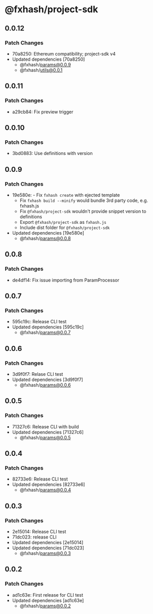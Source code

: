# @fxhash/project-sdk

## 0.0.12

### Patch Changes

- 70a8250: Ethereum compatibility; project-sdk v4
- Updated dependencies [70a8250]
  - @fxhash/params@0.0.9
  - @fxhash/utils@0.0.1

## 0.0.11

### Patch Changes

- a29cb84: Fix preview trigger

## 0.0.10

### Patch Changes

- 3bd0883: Use definitions with version

## 0.0.9

### Patch Changes

- 19e580e: - Fix `fxhash create` with ejected template
  - Fix `fxhash build --minify` would bundle 3rd party code, e.g. fxhash.js
  - Fix `@fxhash/project-sdk` wouldn't provide snippet version to definitions
  - Export `@fxhash/project-sdk` as `fxhash.js`
  - Include dist folder for `@fxhash/project-sdk`
- Updated dependencies [19e580e]
  - @fxhash/params@0.0.8

## 0.0.8

### Patch Changes

- de4df14: Fix issue importing from ParamProcessor

## 0.0.7

### Patch Changes

- 595c19c: Release CLI test
- Updated dependencies [595c19c]
  - @fxhash/params@0.0.7

## 0.0.6

### Patch Changes

- 3d9f0f7: Relase CLI test
- Updated dependencies [3d9f0f7]
  - @fxhash/params@0.0.6

## 0.0.5

### Patch Changes

- 71327c6: Release CLI with build
- Updated dependencies [71327c6]
  - @fxhash/params@0.0.5

## 0.0.4

### Patch Changes

- 82733e6: Release CLI test
- Updated dependencies [82733e6]
  - @fxhash/params@0.0.4

## 0.0.3

### Patch Changes

- 2e15014: Release CLI test
- 71dc023: release CLI
- Updated dependencies [2e15014]
- Updated dependencies [71dc023]
  - @fxhash/params@0.0.3

## 0.0.2

### Patch Changes

- ad1c63e: First release for CLI test
- Updated dependencies [ad1c63e]
  - @fxhash/params@0.0.2

